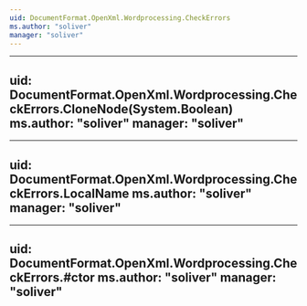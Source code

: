 ```yaml
---
uid: DocumentFormat.OpenXml.Wordprocessing.CheckErrors
ms.author: "soliver"
manager: "soliver"
---
```


---
uid: DocumentFormat.OpenXml.Wordprocessing.CheckErrors.CloneNode(System.Boolean)
ms.author: "soliver"
manager: "soliver"
---

---
uid: DocumentFormat.OpenXml.Wordprocessing.CheckErrors.LocalName
ms.author: "soliver"
manager: "soliver"
---

---
uid: DocumentFormat.OpenXml.Wordprocessing.CheckErrors.#ctor
ms.author: "soliver"
manager: "soliver"
---
